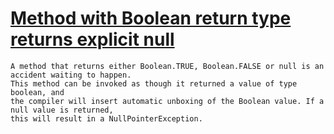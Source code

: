 # [Method with Boolean return type returns explicit null](https://spotbugs.readthedocs.io/en/latest/bugDescriptions.html#NP_BOOLEAN_RETURN_NULL)

    A method that returns either Boolean.TRUE, Boolean.FALSE or null is an accident waiting to happen.
    This method can be invoked as though it returned a value of type boolean, and
    the compiler will insert automatic unboxing of the Boolean value. If a null value is returned,
    this will result in a NullPointerException.